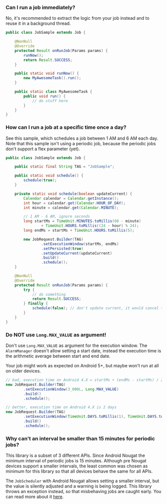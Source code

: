 ### Can I run a job immediately?

No, it's recommended to extract the logic from your job instead and to reuse it in a background thread.

```java
public class JobSample extends Job {

    @NonNull
    @Override
    protected Result onRunJob(Params params) {
        runNow();
        return Result.SUCCESS;
    }

    public static void runNow() {
        new MyAwesomeTask().run();
    }

    public static class MyAwesomeTask {
        public void run() {
            // do stuff here
        }
    }
}
```

### How can I run a job at a specific time once a day?

See this sample, which schedules a job between 1 AM and 6 AM each day. Note that this sample isn't using a periodic job, because the periodic jobs don't support a flex parameter (yet).

```java
public class JobSample extends Job {

    public static final String TAG = "JobSample";

    public static void schedule() {
        schedule(true);
    }

    private static void schedule(boolean updateCurrent) {
        Calendar calendar = Calendar.getInstance();
        int hour = calendar.get(Calendar.HOUR_OF_DAY);
        int minute = calendar.get(Calendar.MINUTE);

        // 1 AM - 6 AM, ignore seconds
        long startMs = TimeUnit.MINUTES.toMillis(60 - minute)
                + TimeUnit.HOURS.toMillis((24 - hour) % 24);
        long endMs = startMs + TimeUnit.HOURS.toMillis(5);

        new JobRequest.Builder(TAG)
                .setExecutionWindow(startMs, endMs)
                .setPersisted(true)
                .setUpdateCurrent(updateCurrent)
                .build()
                .schedule();
    }

    @NonNull
    @Override
    protected Result onRunJob(Params params) {
        try {
            // do something
            return Result.SUCCESS;
        } finally {
            schedule(false); // don't update current, it would cancel this currently running job
        }
    }
}
```

### Do NOT use `Long.MAX_VALUE` as argument!

Don't use `Long.MAX_VALUE` as argument for the execution window. The `AlarmManager` doesn't allow setting a start date, instead the execution time is the arithmetic average between start and end date.

Your job might work as expected on Android 5+, but maybe won't run at all on older devices.

```java
// bad, execution time on Android 4.X = startMs + (endMs - startMs) / 2
new JobRequest.Builder(TAG)
        .setExecutionWindow(3_000L, Long.MAX_VALUE)
        .build()
        .schedule();

// better, execution time on Android 4.X is 2 days
new JobRequest.Builder(TAG)
        .setExecutionWindow(TimeUnit.DAYS.toMillis(1), TimeUnit.DAYS.toMillis(3))
        .build()
        .schedule();
```

### Why can't an interval be smaller than 15 minutes for periodic jobs?

This library is a subset of 3 different APIs. Since Android Nougat the minimum interval of periodic jobs is 15 minutes. Although pre Nougat devices support a smaller intervals, the least common was chosen as minimum for this library so that all devices behave the same for all APIs.

The `JobScheduler` with Android Nougat allows setting a smaller interval, but the value is silently adjusted and a warning is being logged. This library throws an exception instead, so that misbehaving jobs are caught early. You can read more about it [here](https://developer.android.com/reference/android/app/job/JobInfo.html#getMinPeriodMillis()).
